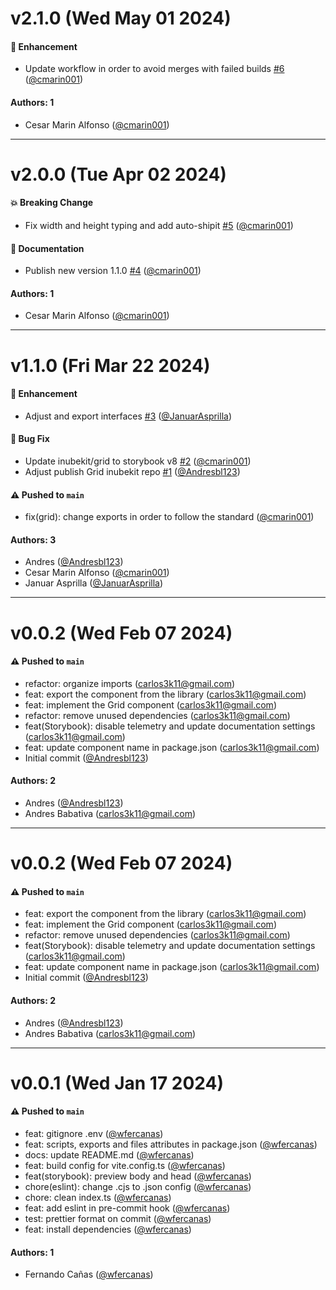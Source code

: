 # v2.1.0 (Wed May 01 2024)

#### 🚀 Enhancement

- Update workflow in order to avoid merges with failed builds [#6](https://github.com/selsa-inube/inubekit-grid/pull/6) ([@cmarin001](https://github.com/cmarin001))

#### Authors: 1

- Cesar Marin Alfonso ([@cmarin001](https://github.com/cmarin001))

---

# v2.0.0 (Tue Apr 02 2024)

#### 💥 Breaking Change

- Fix width and height typing and add auto-shipit [#5](https://github.com/selsa-inube/inubekit-grid/pull/5) ([@cmarin001](https://github.com/cmarin001))

#### 📝 Documentation

- Publish new version 1.1.0 [#4](https://github.com/selsa-inube/inubekit-grid/pull/4) ([@cmarin001](https://github.com/cmarin001))

#### Authors: 1

- Cesar Marin Alfonso ([@cmarin001](https://github.com/cmarin001))

---

# v1.1.0 (Fri Mar 22 2024)

#### 🚀 Enhancement

- Adjust and export interfaces [#3](https://github.com/selsa-inube/inubekit-grid/pull/3) ([@JanuarAsprilla](https://github.com/JanuarAsprilla))

#### 🐛 Bug Fix

- Update inubekit/grid to storybook v8 [#2](https://github.com/selsa-inube/inubekit-grid/pull/2) ([@cmarin001](https://github.com/cmarin001))
- Adjust publish Grid inubekit repo [#1](https://github.com/selsa-inube/inubekit-grid/pull/1) ([@Andresbl123](https://github.com/Andresbl123))

#### ⚠️ Pushed to `main`

- fix(grid): change exports in order to follow the standard ([@cmarin001](https://github.com/cmarin001))

#### Authors: 3

- Andres ([@Andresbl123](https://github.com/Andresbl123))
- Cesar Marin Alfonso ([@cmarin001](https://github.com/cmarin001))
- Januar Asprilla  ([@JanuarAsprilla](https://github.com/JanuarAsprilla))

---

# v0.0.2 (Wed Feb 07 2024)

#### ⚠️ Pushed to `main`

- refactor: organize imports (carlos3k11@gmail.com)
- feat: export the component from the library (carlos3k11@gmail.com)
- feat: implement the Grid component (carlos3k11@gmail.com)
- refactor: remove unused dependencies (carlos3k11@gmail.com)
- feat(Storybook): disable telemetry and update documentation settings (carlos3k11@gmail.com)
- feat: update component name in package.json (carlos3k11@gmail.com)
- Initial commit ([@Andresbl123](https://github.com/Andresbl123))

#### Authors: 2

- Andres ([@Andresbl123](https://github.com/Andresbl123))
- Andres Babativa (carlos3k11@gmail.com)

---

# v0.0.2 (Wed Feb 07 2024)

#### ⚠️ Pushed to `main`

- feat: export the component from the library (carlos3k11@gmail.com)
- feat: implement the Grid component (carlos3k11@gmail.com)
- refactor: remove unused dependencies (carlos3k11@gmail.com)
- feat(Storybook): disable telemetry and update documentation settings (carlos3k11@gmail.com)
- feat: update component name in package.json (carlos3k11@gmail.com)
- Initial commit ([@Andresbl123](https://github.com/Andresbl123))

#### Authors: 2

- Andres ([@Andresbl123](https://github.com/Andresbl123))
- Andres Babativa (carlos3k11@gmail.com)

---

# v0.0.1 (Wed Jan 17 2024)

#### ⚠️ Pushed to `main`

- feat: gitignore .env ([@wfercanas](https://github.com/wfercanas))
- feat: scripts, exports and files attributes in package.json ([@wfercanas](https://github.com/wfercanas))
- docs: update README.md ([@wfercanas](https://github.com/wfercanas))
- feat: build config for vite.config.ts ([@wfercanas](https://github.com/wfercanas))
- feat(storybook): preview body and head ([@wfercanas](https://github.com/wfercanas))
- chore(eslint): change .cjs to .json config ([@wfercanas](https://github.com/wfercanas))
- chore: clean index.ts ([@wfercanas](https://github.com/wfercanas))
- feat: add eslint in pre-commit hook ([@wfercanas](https://github.com/wfercanas))
- test: prettier format on commit ([@wfercanas](https://github.com/wfercanas))
- feat: install dependencies ([@wfercanas](https://github.com/wfercanas))

#### Authors: 1

- Fernando Cañas ([@wfercanas](https://github.com/wfercanas))
